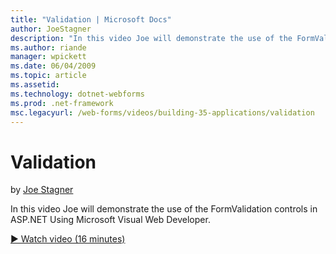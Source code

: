 ```yaml
---
title: "Validation | Microsoft Docs"
author: JoeStagner
description: "In this video Joe will demonstrate the use of the FormValidation controls in ASP.NET Using Microsoft Visual Web Developer."
ms.author: riande
manager: wpickett
ms.date: 06/04/2009
ms.topic: article
ms.assetid: 
ms.technology: dotnet-webforms
ms.prod: .net-framework
msc.legacyurl: /web-forms/videos/building-35-applications/validation
---
```

Validation
====================
by [Joe Stagner](https://github.com/JoeStagner)

In this video Joe will demonstrate the use of the FormValidation controls in ASP.NET Using Microsoft Visual Web Developer.

[&#9654; Watch video (16 minutes)](https://channel9.msdn.com/Blogs/ASP-NET-Site-Videos/validation)